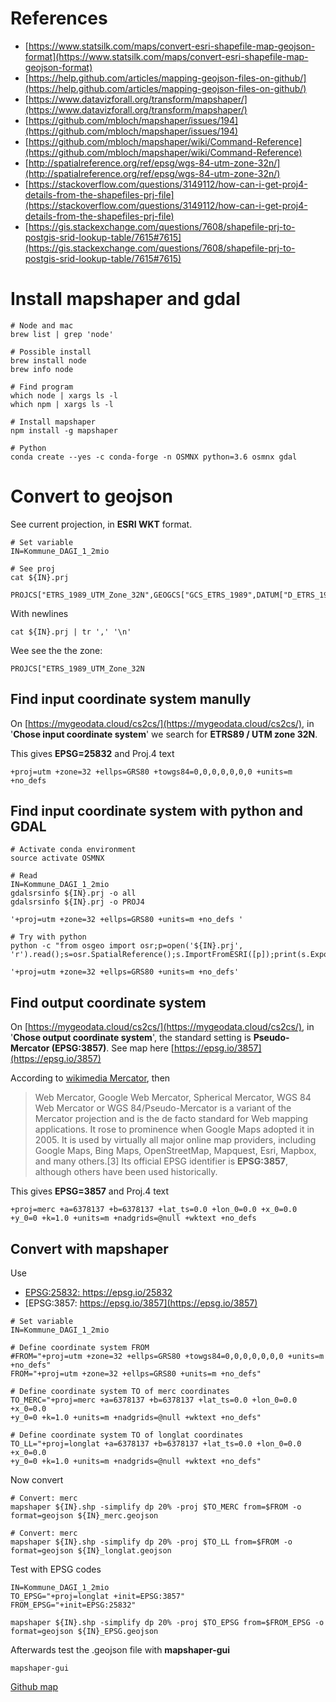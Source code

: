 # References

* [https://www.statsilk.com/maps/convert-esri-shapefile-map-geojson-format](https://www.statsilk.com/maps/convert-esri-shapefile-map-geojson-format)
* [https://help.github.com/articles/mapping-geojson-files-on-github/](https://help.github.com/articles/mapping-geojson-files-on-github/)
* [https://www.datavizforall.org/transform/mapshaper/](https://www.datavizforall.org/transform/mapshaper/)
* [https://github.com/mbloch/mapshaper/issues/194](https://github.com/mbloch/mapshaper/issues/194)
* [https://github.com/mbloch/mapshaper/wiki/Command-Reference](https://github.com/mbloch/mapshaper/wiki/Command-Reference)
* [http://spatialreference.org/ref/epsg/wgs-84-utm-zone-32n/](http://spatialreference.org/ref/epsg/wgs-84-utm-zone-32n/)
* [https://stackoverflow.com/questions/3149112/how-can-i-get-proj4-details-from-the-shapefiles-prj-file](https://stackoverflow.com/questions/3149112/how-can-i-get-proj4-details-from-the-shapefiles-prj-file)
* [https://gis.stackexchange.com/questions/7608/shapefile-prj-to-postgis-srid-lookup-table/7615#7615](https://gis.stackexchange.com/questions/7608/shapefile-prj-to-postgis-srid-lookup-table/7615#7615)


# Install mapshaper and gdal


```
# Node and mac
brew list | grep 'node'

# Possible install
brew install node
brew info node

# Find program
which node | xargs ls -l
which npm | xargs ls -l

# Install mapshaper
npm install -g mapshaper

# Python
conda create --yes -c conda-forge -n OSMNX python=3.6 osmnx gdal
```


# Convert to geojson

See current projection, in **ESRI WKT** format.

```
# Set variable
IN=Kommune_DAGI_1_2mio

# See proj
cat ${IN}.prj

PROJCS["ETRS_1989_UTM_Zone_32N",GEOGCS["GCS_ETRS_1989",DATUM["D_ETRS_1989",SPHEROID["GRS_1980",6378137.0,298.257222101]],PRIMEM["Greenwich",0.0],UNIT["Degree",0.0174532925199433]],PROJECTION["Transverse_Mercator"],PARAMETER["False_Easting",500000.0],PARAMETER["False_Northing",0.0],PARAMETER["Central_Meridian",9.0],PARAMETER["Scale_Factor",0.9996],PARAMETER["Latitude_Of_Origin",0.0],UNIT["Meter",1.0]]
```

With newlines

```
cat ${IN}.prj | tr ',' '\n'
```
Wee see the the zone:

```
PROJCS["ETRS_1989_UTM_Zone_32N
```

## Find input coordinate system manully
On [https://mygeodata.cloud/cs2cs/](https://mygeodata.cloud/cs2cs/), in '**Chose input coordinate system**' we search for **ETRS89 / UTM zone 32N**.

This gives **EPSG=25832** and Proj.4 text

```
+proj=utm +zone=32 +ellps=GRS80 +towgs84=0,0,0,0,0,0,0 +units=m +no_defs
```

## Find input coordinate system with python and GDAL

```
# Activate conda environment
source activate OSMNX

# Read
IN=Kommune_DAGI_1_2mio
gdalsrsinfo ${IN}.prj -o all
gdalsrsinfo ${IN}.prj -o PROJ4

'+proj=utm +zone=32 +ellps=GRS80 +units=m +no_defs '

# Try with python
python -c "from osgeo import osr;p=open('${IN}.prj', 'r').read();s=osr.SpatialReference();s.ImportFromESRI([p]);print(s.ExportToProj4())"

'+proj=utm +zone=32 +ellps=GRS80 +units=m +no_defs'
```

## Find output coordinate system
On [https://mygeodata.cloud/cs2cs/](https://mygeodata.cloud/cs2cs/), in '**Chose output coordinate system**', the standard setting is **Pseudo-Mercator (EPSG:3857)**. See map here [https://epsg.io/3857](https://epsg.io/3857)

According to [wikimedia Mercator](https://en.wikipedia.org/wiki/Web_Mercator), then

> Web Mercator, Google Web Mercator, Spherical Mercator, WGS 84 Web Mercator or WGS 84/Pseudo-Mercator is a variant of the Mercator projection and is the de facto standard for Web mapping applications. It rose to prominence when Google Maps adopted it in 2005. It is used by virtually all major online map providers, including Google Maps, Bing Maps, OpenStreetMap, Mapquest, Esri, Mapbox, and many others.[3] Its official EPSG identifier is **EPSG:3857**, although others have been used historically.

This gives **EPSG=3857** and Proj.4 text

```
+proj=merc +a=6378137 +b=6378137 +lat_ts=0.0 +lon_0=0.0 +x_0=0.0 +y_0=0 +k=1.0 +units=m +nadgrids=@null +wktext +no_defs
```

## Convert with mapshaper

Use 

* [EPSG:25832: https://epsg.io/25832 ](https://epsg.io/25832)
* [EPSG:3857: https://epsg.io/3857](https://epsg.io/3857)

```
# Set variable
IN=Kommune_DAGI_1_2mio

# Define coordinate system FROM
#FROM="+proj=utm +zone=32 +ellps=GRS80 +towgs84=0,0,0,0,0,0,0 +units=m +no_defs"
FROM="+proj=utm +zone=32 +ellps=GRS80 +units=m +no_defs"

# Define coordinate system TO of merc coordinates
TO_MERC="+proj=merc +a=6378137 +b=6378137 +lat_ts=0.0 +lon_0=0.0 +x_0=0.0 
+y_0=0 +k=1.0 +units=m +nadgrids=@null +wktext +no_defs"

# Define coordinate system TO of longlat coordinates
TO_LL="+proj=longlat +a=6378137 +b=6378137 +lat_ts=0.0 +lon_0=0.0 +x_0=0.0 
+y_0=0 +k=1.0 +units=m +nadgrids=@null +wktext +no_defs"
```

Now convert

```
# Convert: merc
mapshaper ${IN}.shp -simplify dp 20% -proj $TO_MERC from=$FROM -o format=geojson ${IN}_merc.geojson

# Convert: merc
mapshaper ${IN}.shp -simplify dp 20% -proj $TO_LL from=$FROM -o format=geojson ${IN}_longlat.geojson
```

Test with EPSG codes

```
IN=Kommune_DAGI_1_2mio
TO_EPSG="+proj=longlat +init=EPSG:3857"
FROM_EPSG="+init=EPSG:25832"

mapshaper ${IN}.shp -simplify dp 20% -proj $TO_EPSG from=$FROM_EPSG -o format=geojson ${IN}_EPSG.geojson
```

Afterwards test the .geojson file with **mapshaper-gui**

```
mapshaper-gui
```

[Github map](https://github.com/tlinnet/kmdvalg/tree/master/examples/Data/DAGI_Kommunal_1_2mio_kortforsyningen)